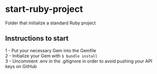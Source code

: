 # start-ruby-project

Folder that initialize a standard Ruby project

## Instructions to start

1 - Put your necessary Gem into the Gemfile  
2 - Initialize your Gem with <code>$ bundle install</code>  
3 - Uncomment .env in the .gitignore in order to avoid pushing your API keys on GitHub
